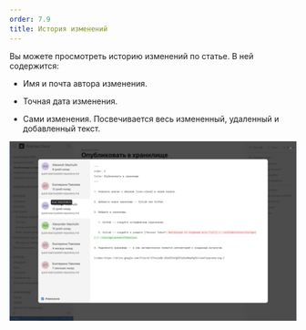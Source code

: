 ```yaml
---
order: 7.9
title: История изменений
---
```


Вы можете просмотреть историю изменений по статье. В ней содержится:

-  Имя и почта автора изменения.

-  Точная дата изменения.

-  Сами изменения. Посвечивается весь измененный, удаленный и добавленный текст.

![](./change-history.png)